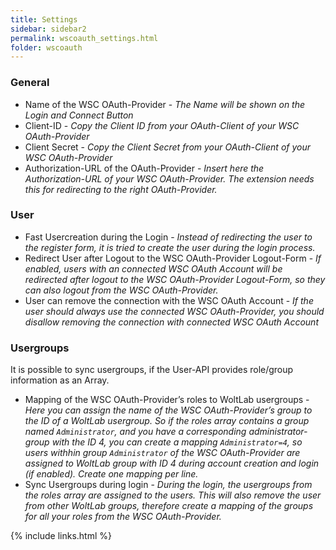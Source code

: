 ```yaml
---
title: Settings
sidebar: sidebar2
permalink: wscoauth_settings.html
folder: wscoauth
---
```


### General

* Name of the WSC OAuth-Provider - *The Name will be shown on the Login and Connect Button*
* Client-ID - *Copy the Client ID from your OAuth-Client of your WSC OAuth-Provider* 
* Client Secret - *Copy the Client Secret from your OAuth-Client of your WSC OAuth-Provider* 
* Authorization-URL of the OAuth-Provider - *Insert here the Authorization-URL of your WSC OAuth-Provider. The extension needs this for redirecting to the right OAuth-Provider.*

### User

* Fast Usercreation during the Login - *Instead of redirecting the user to the register form, it is tried to create the user during the login process.*
* Redirect User after Logout to the WSC OAuth-Provider Logout-Form - *If enabled, users with an connected WSC OAuth Account will be redirected after logout to the WSC OAuth-Provider Logout-Form, so they can also logout from the WSC OAuth-Provider.*
* User can remove the connection with the WSC OAuth Account - *If the user should always use the connected WSC OAuth-Provider, you should disallow removing the connection with connected WSC OAuth Account*

### Usergroups
It is possible to sync usergroups, if the User-API provides role/group information as an Array.

* Mapping of the WSC OAuth-Provider’s roles to WoltLab usergroups - *Here you can assign the name of the WSC OAuth-Provider’s group to the ID of a WoltLab usergroup. So if the roles array contains a group named `Administrator`, and you have a corresponding administrator-group with the ID 4, you can create a mapping `Administrator=4`, so users withhin group `Administrator` of the WSC OAuth-Provider are assigned to WoltLab group with ID 4 during account creation and login (if enabled). Create one mapping per line.*
* Sync Usergroups during login - *During the login, the usergroups from the roles array are assigned to the users. This will also remove the user from other WoltLab groups, therefore create a mapping of the groups for all your roles from the WSC OAuth-Provider.*

{% include links.html %}

